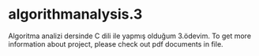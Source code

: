 # algorithmanalysis.3
Algoritma analizi dersinde C dili ile yapmış olduğum 3.ödevim.
To get more information about project, please check out pdf documents in file.
